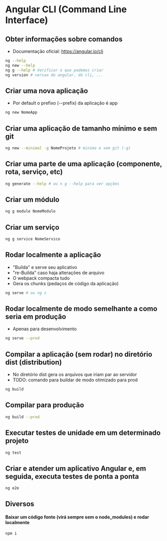 # Angular CLI (Command Line Interface)

## Obter informações sobre comandos

- Documentação oficial: <https://angular.io/cli>

~~~bash
ng --help
ng new --help
ng g --help # Verificar o que podemos criar
ng version # versao do angular, do cli, ...
~~~

## Criar uma nova aplicação

- Por default o prefixo (--prefix) da aplicação é app

~~~bash
ng new NomeApp
~~~

## Criar uma aplicação de tamanho mínimo e sem git

~~~bash
ng new --minimal -g NomeProjeto # minima e sem git (-g)
~~~    

## Criar uma parte de uma aplicação (componente, rota, serviço, etc)

~~~bash
ng generate --help # ou n g --help para ver opções
~~~

## Criar um módulo

~~~bash
ng g module NomeModulo 
~~~    

## Criar um serviço

~~~bash
ng g service NomeServico
~~~            

## Rodar localmente a aplicação

- "Builda" e serve seu aplicativo
- "re-Builda" caso haja alterações de arquivo
- O webpack compacta tudo
- Gera os chunks (pedaços de código da aplicação)

~~~bash
ng serve # ou ng s
~~~

## Rodar localmente de modo semelhante a como seria em produção  

- Apenas para desenvolvimento

~~~bash
ng serve --prod
~~~

## Compilar a aplicação (sem rodar) no diretório dist (distribution)

- No diretório dist gera os arquivos que iriam par ao servidor
- TODO: comando para buildar de modo otimizado para prod

~~~bash
ng build
~~~   

## Compilar para produção

~~~bash
ng build --prod
~~~

## Executar testes de unidade em um determinado projeto

~~~bash
ng test
~~~

## Criar e atender um aplicativo Angular e, em seguida, executa testes de ponta a ponta

~~~bash
ng e2e
~~~

## Diversos

#### Baixar um código fonte (virá sempre sem o node_modules) e rodar localmente

~~~bash
npm i
~~~
